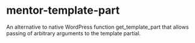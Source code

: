 # mentor-template-part
An alternative to native WordPress function get_template_part that allows passing of arbitrary arguments to the template partial.
